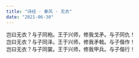 ```yaml
---
title: "诗经 · 秦风 · 无衣"
date: "2021-06-30"
---
```


岂曰无衣？与子同袍。王于兴师，修我戈矛。与子同仇！  
岂曰无衣？与子同泽。王于兴师，修我矛戟。与子偕作！  
岂曰无衣？与子同裳。王于兴师，修我甲兵。与子偕行！

